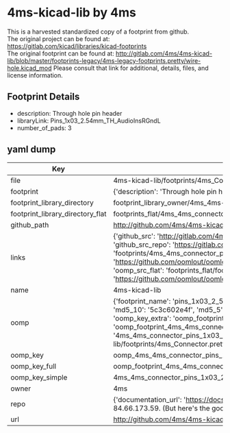 # 4ms-kicad-lib by 4ms  
This is a harvested standardized copy of a footprint from github.  
The original project can be found at:  
https://gitlab.com/kicad/libraries/kicad-footprints  
The original footprint can be found at:
http://gitlab.com/4ms/4ms-kicad-lib/blob/master/footprints-legacy/4ms-legacy-footprints.pretty/wire-hole.kicad_mod
Please consult that link for additional, details, files, and license information.  
## Footprint Details
* description: Through hole pin header  
* libraryLink: Pins_1x03_2.54mm_TH_AudioInsRGndL  
* number_of_pads: 3  
## yaml dump  
| Key | Value |  
| --- | --- |  
| file | 4ms-kicad-lib/footprints/4ms_Connector.pretty/Pins_1x03_2.54mm_TH_AudioInsRGndL.kicad_mod |  
| footprint | {'description': 'Through hole pin header', 'libraryLink': 'Pins_1x03_2.54mm_TH_AudioInsRGndL', 'number_of_pads': 3} |  
| footprint_library_directory | footprint_library_owner/4ms_4ms-kicad-lib |  
| footprint_library_directory_flat | footprints_flat/4ms_4ms_connector_pins_1x03_2_54mm_th_audioinsrgndl/working |  
| github_path | http://github.com/4ms/4ms-kicad-lib/blob/master/footprints/4ms_Connector.pretty/Pins_1x03_2.54mm_TH_AudioInsRGndL.kicad_mod |  
| links | {'github_src': 'http://gitlab.com/4ms/4ms-kicad-lib/blob/master/footprints-legacy/4ms-legacy-footprints.pretty/wire-hole.kicad_mod', 'github_src_repo': 'https://gitlab.com/kicad/libraries/kicad-footprints', 'oomp_bot': 'footprints/4ms_4ms_connector_pins_1x03_2_54mm_th_audioinsrgndl/working', 'oomp_bot_github': 'https://github.com/oomlout/oomlout_oomp_footprint_bot/tree/main/footprints/4ms_4ms_connector_pins_1x03_2_54mm_th_audioinsrgndl/working', 'oomp_src_flat': 'footprints_flat/footprints_flat/4ms_4ms_connector_pins_1x03_2_54mm_th_audioinsrgndl/working', 'oomp_src_flat_github': 'https://github.com/oomlout/oomlout_oomp_footprint_src/tree/main/footprints_flat/4ms_4ms_connector_pins_1x03_2_54mm_th_audioinsrgndl/working'} |  
| name | 4ms-kicad-lib |  
| oomp | {'footprint_name': 'pins_1x03_2_54mm_th_audioinsrgndl', 'library_name': '4ms_connector', 'md5': '5c3c602e4f0a5d9806324c617531f7a0', 'md5_10': '5c3c602e4f', 'md5_5': '5c3c6', 'md5_6': '5c3c60', 'oomp_key': 'oomp_4ms_4ms_connector_pins_1x03_2_54mm_th_audioinsrgndl', 'oomp_key_extra': 'oomp_footprint_4ms_4ms_connector_pins_1x03_2_54mm_th_audioinsrgndl', 'oomp_key_full': 'oomp_footprint_4ms_4ms_connector_pins_1x03_2_54mm_th_audioinsrgndl_5c3c60', 'oomp_key_simple': '4ms_4ms_connector_pins_1x03_2_54mm_th_audioinsrgndl', 'original_filename': '4ms-kicad-lib/footprints/4ms_Connector.pretty/Pins_1x03_2.54mm_TH_AudioInsRGndL.kicad_mod', 'owner_name': '4ms'} |  
| oomp_key | oomp_4ms_4ms_connector_pins_1x03_2_54mm_th_audioinsrgndl |  
| oomp_key_full | oomp_footprint_4ms_4ms_connector_pins_1x03_2_54mm_th_audioinsrgndl |  
| oomp_key_simple | 4ms_4ms_connector_pins_1x03_2_54mm_th_audioinsrgndl |  
| owner | 4ms |  
| repo | {'documentation_url': 'https://docs.github.com/rest/overview/resources-in-the-rest-api#rate-limiting', 'message': "API rate limit exceeded for 84.66.173.59. (But here's the good news: Authenticated requests get a higher rate limit. Check out the documentation for more details.)"} |  
| url | http://github.com/4ms/4ms-kicad-lib |  

